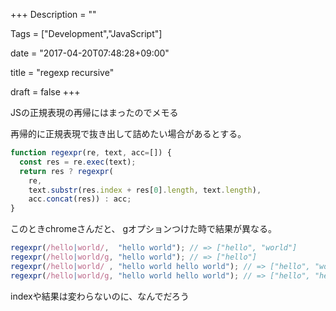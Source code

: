 +++
Description = ""

Tags = ["Development","JavaScript"]

date = "2017-04-20T07:48:28+09:00"

title = "regexp recursive"

draft = false
+++

JSの正規表現の再帰にはまったのでメモる

再帰的に正規表現で抜き出して詰めたい場合があるとする。

```js
function regexpr(re, text, acc=[]) {
  const res = re.exec(text);
  return res ? regexpr(
    re,
    text.substr(res.index + res[0].length, text.length),
    acc.concat(res)) : acc;
}
```

このときchromeさんだと、 gオプションつけた時で結果が異なる。

```js
regexpr(/hello|world/,  "hello world"); // => ["hello", "world"]
regexpr(/hello|world/g, "hello world"); // => ["hello"]
regexpr(/hello|world/ , "hello world hello world"); // => ["hello", "world", "hello", "world"]
regexpr(/hello|world/g, "hello world hello world"); // => ["hello", "hello"]
```

indexや結果は変わらないのに、なんでだろう
